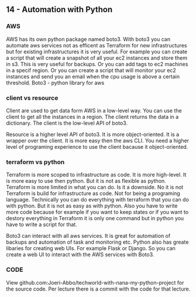 ## 14 - Automation with Python

### AWS

AWS has its own python package named boto3. With boto3 you can automate aws services not as efficent as Terraform for
new infrastructures but for existing infrastructures it is very useful.
For example you can create a script that will create a snapshot of all your ec2 instances and store them in s3. This is
very useful for backups. Or you can add tags to ec2 machines in a specif region. Or you can create a script that will
monitor your ec2 instances and send you an email when the cpu usage is above a certain threshold.
Boto3 - python library for aws

### client vs resource

Client are used to get data form AWS in a low-level way. You can use the client to get all the instances in a region.
The client returns the data in a dictionary. The client is the low-level API of boto3.

Resource is a higher level API of boto3. It is more object-oriented. It is a wrapper over the client.
It is more easy then the aws CLI. You need a higher level of programing experience to use the client bacause it
object-oriented.

### terraform vs python

Terraform is more scoped to infrastructure as code.
It is more high-level. It is more easy to use then python.
But it is not as flexible as python. Terraform is more limited in what you can do.
Is it a downside. No it is not Terraform is build for infrastructure as code.
Not for being a programing language.
Technically you can do everything with terraform that you can do with python. But it is not as easy as with python. Also
you have to write more code because for example if you want to keep states or if you want to destory everything in
Terraform it is only one command but in python you have to write a script for that.

Boto3 can interact with all aws services. It is great for automation of backups and automation of task and monitoring
etc.
Python also has greate libaries for creating web UIs. For example Flask or Django. So you can create a web UI to
interact with the AWS services with Boto3.

### CODE

View github.com:Joeri-Abbo/techworld-with-nana-my-python-project for the source code.
Per lecture there is a commit with the code for that lecture.

